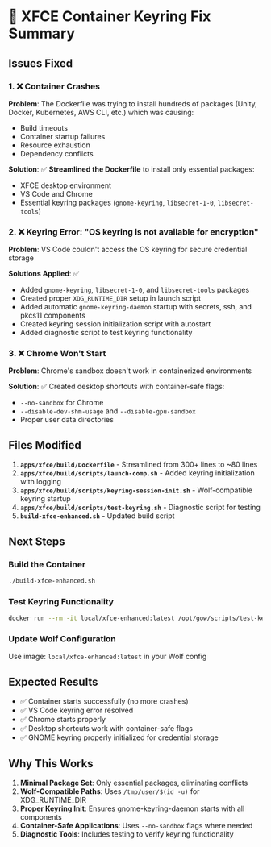 # 🔐 XFCE Container Keyring Fix Summary

## Issues Fixed

### 1. ❌ **Container Crashes**
**Problem**: The Dockerfile was trying to install hundreds of packages (Unity, Docker, Kubernetes, AWS CLI, etc.) which was causing:
- Build timeouts
- Container startup failures  
- Resource exhaustion
- Dependency conflicts

**Solution**: ✅ **Streamlined the Dockerfile** to install only essential packages:
- XFCE desktop environment
- VS Code and Chrome
- Essential keyring packages (`gnome-keyring`, `libsecret-1-0`, `libsecret-tools`)

### 2. ❌ **Keyring Error: "OS keyring is not available for encryption"**
**Problem**: VS Code couldn't access the OS keyring for secure credential storage

**Solutions Applied**: ✅
- Added `gnome-keyring`, `libsecret-1-0`, and `libsecret-tools` packages
- Created proper `XDG_RUNTIME_DIR` setup in launch script
- Added automatic `gnome-keyring-daemon` startup with secrets, ssh, and pkcs11 components
- Created keyring session initialization script with autostart
- Added diagnostic script to test keyring functionality

### 3. ❌ **Chrome Won't Start**
**Problem**: Chrome's sandbox doesn't work in containerized environments

**Solution**: ✅ Created desktop shortcuts with container-safe flags:
- `--no-sandbox` for Chrome
- `--disable-dev-shm-usage` and `--disable-gpu-sandbox`
- Proper user data directories

## Files Modified

1. **`apps/xfce/build/Dockerfile`** - Streamlined from 300+ lines to ~80 lines
2. **`apps/xfce/build/scripts/launch-comp.sh`** - Added keyring initialization with logging
3. **`apps/xfce/build/scripts/keyring-session-init.sh`** - Wolf-compatible keyring startup
4. **`apps/xfce/build/scripts/test-keyring.sh`** - Diagnostic script for testing
5. **`build-xfce-enhanced.sh`** - Updated build script

## Next Steps

### Build the Container
```bash
./build-xfce-enhanced.sh
```

### Test Keyring Functionality
```bash
docker run --rm -it local/xfce-enhanced:latest /opt/gow/scripts/test-keyring.sh
```

### Update Wolf Configuration
Use image: `local/xfce-enhanced:latest` in your Wolf config

## Expected Results
- ✅ Container starts successfully (no more crashes)
- ✅ VS Code keyring error resolved
- ✅ Chrome starts properly
- ✅ Desktop shortcuts work with container-safe flags
- ✅ GNOME keyring properly initialized for credential storage

## Why This Works
1. **Minimal Package Set**: Only essential packages, eliminating conflicts
2. **Wolf-Compatible Paths**: Uses `/tmp/user/$(id -u)` for XDG_RUNTIME_DIR
3. **Proper Keyring Init**: Ensures gnome-keyring-daemon starts with all components
4. **Container-Safe Applications**: Uses `--no-sandbox` flags where needed
5. **Diagnostic Tools**: Includes testing to verify keyring functionality
